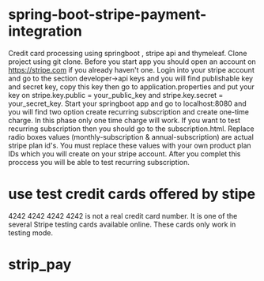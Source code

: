# spring-boot-stripe-payment-integration
Credit card processing using springboot , stripe api and thymeleaf.
Clone project using git clone. Before you start app you should open an account on https://stripe.com if you already haven't one.
Login into your stripe account and go to the section developer->api keys and you will find publishable key and secret key, copy this key then go 
to application.properties and put your key on stripe.key.public = your_public_key and stripe.key.secret = your_secret_key.
Start your springboot app and go to localhost:8080 and you will find two option create recurring subscription and create one-time charge.
In this phase only one time charge will work. If you want to test recurring subscription then you should go to the subscription.html.
Replace radio boxes values (monthly-subscription & annual-subscription) are actual stripe plan id's. You must replace these values with your own product plan IDs
which you will create on your stripe account. After you complet this proccess you will be able to test recurring subscription.

# use test credit cards offered by stipe 
4242 4242 4242 4242 is not a real credit card number. It is one of the several Stripe testing cards available online. These cards only work in testing mode.
# strip_pay
